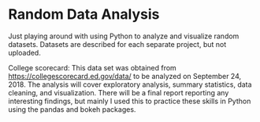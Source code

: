 # Random Data Analysis

Just playing around with using Python to analyze and visualize random datasets. Datasets are described for each separate project, but not uploaded.

College scorecard: This data set was obtained from https://collegescorecard.ed.gov/data/  to be analyzed on September 24, 2018. The analysis will cover exploratory analysis, summary statistics, data cleaning, and visualization. There will be a final report reporting any interesting findings, but mainly I used this to practice these skills in Python using the pandas and bokeh packages.


